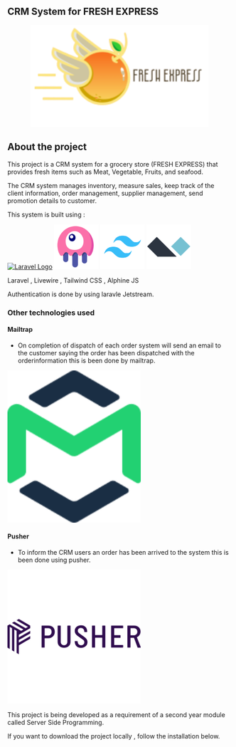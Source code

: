 
<!-- <p align="center">
<a href="https://github.com/laravel/framework/actions"><img src="https://github.com/laravel/framework/workflows/tests/badge.svg" alt="Build Status"></a>
<a href="https://packagist.org/packages/laravel/framework"><img src="https://img.shields.io/packagist/dt/laravel/framework" alt="Total Downloads"></a>
<a href="https://packagist.org/packages/laravel/framework"><img src="https://img.shields.io/packagist/v/laravel/framework" alt="Latest Stable Version"></a>
<a href="https://packagist.org/packages/laravel/framework"><img src="https://img.shields.io/packagist/l/laravel/framework" alt="License"></a>
</p> -->

## CRM System for FRESH EXPRESS

<p align="center"><img src="public/images/main.png" width="400" alt="Fresh express LOGO"></p>

## About the project

This  project is a  CRM system for a grocery store (FRESH EXPRESS) that provides fresh items such as Meat, Vegetable, Fruits, and seafood. 

The CRM system manages inventory, measure sales, keep track of the client information, order management, supplier management, send promotion details to customer.


This system is built using :
<div>
<p><a href="https://laravel.com" target="_blank"><img src="https://raw.githubusercontent.com/laravel/art/master/logo-lockup/5%20SVG/2%20CMYK/1%20Full%20Color/laravel-logolockup-cmyk-red.svg" width="300" alt="Laravel Logo"></a>
<a href="https://laravel-livewire.com/" target="_blank"><img src="public/images/image.png" width="100" alt="Livewire Logo"></a>
<a href="https://tailwindcss.com/" target="_blank"><img src="public/images/tailwind-css-svgrepo-com.png" width="100" alt="tailwind css"></a>
<a href="https://alpinejs.dev/" target="_blank"><img src="public/images/Alpine.js.png" width="100" alt="alphine js"></a>
</p> 
</div>
Laravel , Livewire , Tailwind CSS , Alphine JS

Authentication is done by using laravle Jetstream.

### Other technologies used 

#### Mailtrap 
- On completion of dispatch of each order system will send an email to the customer saying the order has been dispatched with the orderinformation this is been done by mailtrap.
<p><a href="https://mailtrap.io/" target="_blank"><img src="public/images/1667565915_Mailtrap_Icon.png" width="300" alt="Laravel Logo"></a>
</p> 

#### Pusher 
- To inform the CRM users an order has been arrived to the system this is been done using pusher.
<p><a href="https://pusher.com/" target="_blank"><img src="public/images/pusher-svgrepo-com.png" width="300" alt="Laravel Logo"></a>
</p> 


This project is being developed as a requirement of a second year module called Server Side Programming.


If you want to download the project locally , follow the installation below.
</div>
